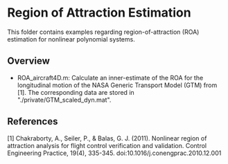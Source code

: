 # Region of Attraction Estimation


This folder contains examples regarding region-of-attraction (ROA) estimation for nonlinear polynomial systems. 

## Overview
- ROA_aircraft4D.m: Calculate an inner-estimate of the ROA for the longitudinal motion of the NASA Generic Transport Model (GTM) from [1]. The corresponding data are stored in "./private/GTM_scaled_dyn.mat".

## References
[1] Chakraborty, A., Seiler, P., & Balas, G. J. (2011). Nonlinear region of attraction analysis for flight control verification and validation. Control Engineering Practice, 19(4), 335-345. doi:10.1016/j.conengprac.2010.12.001
